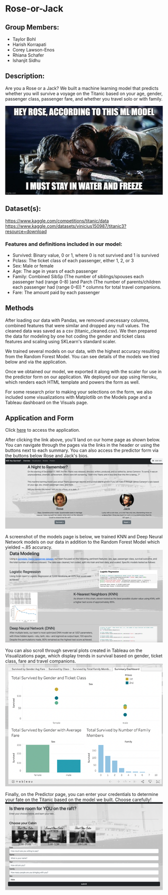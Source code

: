 # Rose-or-Jack

## Group Members:

- Taylor Bohl
- Harish Korrapati
- Corey Lawson-Enos
- Rhiana Schafer
- Ishanjit Sidhu

## Description:
Are you a Rose or a Jack? We built a machine learning model that predicts whether you will survive a voyage on the Titanic based on your age, gender, passenger class, passenger fare, and whether you travel solo or with family.

![meme](Images/titanic_ml_meme.jpeg)


## Dataset(s):
https://www.kaggle.com/competitions/titanic/data  
https://www.kaggle.com/datasets/vinicius150987/titanic3?resource=download

### Features and definitions included in our model:    
* Survived: Binary value, 0 or 1, where 0 is not survived and 1 is survived  
* Pclass: The ticket class of each passenger, either 1, 2, or 3  
* Sex: Male or female  
* Age: The age in years of each passenger	  
* Family: Combined SibSp (The number of siblings/spouses each passenger had (range 0-8) )and Parch (The number of parents/children each passenger had (range 0-6)) * columns for total travel companions.  
* Fare: The amount paid by each passenger  

## Methods

After loading our data with Pandas, we removed unecessary columns, combined features that were similar and dropped any null values. The cleaned data was saved as a csv (titanic_cleaned.csv). We then prepared the data for modeling by one hot coding the gender and ticket class features and scaling using SKLearn's standard scaler.  

We trained several models on our data, with the highest accuracy resulting from the Random Forest Model. You can see details of the models we tried below and via the application.  

Once we obtained our model, we exported it along with the scaler for use in the predictor form on our application. We deployed our app using Heroku, which renders each HTML template and powers the form as well.  

For some research prior to making your selections on the form, we also included some visualizations with Matplotlib on the Models page and a Tableau dashboard on the Visuals page.

## Application and Form

Click [here](https://roseorjack.herokuapp.com/) to access the application.

After clicking the link above, you'll land on our home page as shown below. You can navigate through the pages via the links in the header or using the buttons next to each summary. You can also access the predictor form via the buttons below Rose and Jack's bios.  
![index](Images/indexscreenshot.png)

A screenshot of the models page is below, we trained KNN and Deep Neural Network models on our data in addition to the Random Forest Model which yielded ~.85 accuracy.
![models](Images/modelscreenshot.png)

You can also scroll through several plots created in Tableau on the Visualizations page, which display trends in survival based on gender, ticket class, fare and travel companions.
![tableau](Images/tableauscreenshot.png)

Finally, on the Predictor page, you can enter your credentials to determine your fate on the Titanic based on the model we built. Choose carefully!
![form](Images/formscreenshot.png)

